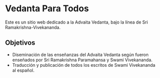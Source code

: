 # Vedanta Para Todos

Este es un sitio web dedicado a la Advaita Vedanta, bajo la línea de Sri Ramakrishna-Vivekananda.


## Objetivos

- Diseminación de las enseñanzas del Advaita Vedanta según fueron enseñados por Sri Ramakrishna Paramahansa y Swami Vivekananda.
- Traducción y publicación de todos los escritos de Swami Vivekananda al español.
